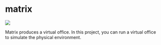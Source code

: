 # matrix

![](https://circleci.com/gh/juliemar/matrix/tree/master)

Matrix produces a virtual office. In this project, you can run a virtual office to simulate the physical environment.
